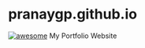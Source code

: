 # pranaygp.github.io
[![awesome](https://badgen.now.sh/badge/awesome/yes/green)](https:/pranay.gp)
My Portfolio Website

